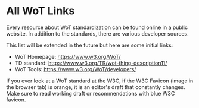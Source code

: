 # All WoT Links

Every resource about WoT standardization can be found online in a public website.
In addition to the standards, there are various developer sources.

This list will be extended in the future but here are some initial links:

- WoT Homepage: https://www.w3.org/WoT/
- TD standard: https://www.w3.org/TR/wot-thing-description11/
- WoT Tools: https://www.w3.org/WoT/developers/


If you ever look at a WoT standard at the W3C, if the W3C Favicon (image in the browser tab) is orange, it is an editor's draft that constantly changes. Make sure to read working draft or recommendations with blue W3C favicon.